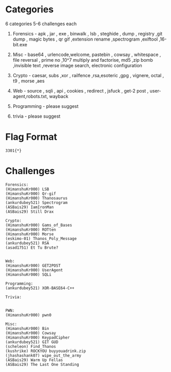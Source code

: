 # Categories

6 categories 5-6 challenges each

1. Forensics - apk , jar , exe , binwalk , lsb , steghide , dump , registry ,git dump , magic bytes , qr gif ,extension rename ,spectrogram ,exiftool ,16-bit.exe

2. Misc - base64 , urlencode,welcome, pastebin , cowsay , whitespace , file reversal , prime no ,10^7 multiply and factorise, md5 ,zip bomb ,invisible text ,reverse image search, electronic configuration

3. Crypto - caesar, subs ,xor , railfence ,rsa,esoteric ,gpg , vignere, octal , t9 , morse ,aes

4. Web - source , sqli , api , cookies , redirect , jsfuck , get-2 post , user-agent,robots.txt, wayback

5. Programming - please suggest

6. trivia - please suggest

# Flag Format
```3301{*}```

# Challenges
```
Forensics:
(HimanshuKr000) LSB
(HimanshuKr000) Qr-gif
(HimanshuKr000) Thanosaurus
(ankurdubey521) Spectrogram
(ASBais29) IamIronMan
(ASBais29) Still Drax

Crypto:
(HimanshuKr000) Gams_of_Bases
(HimanshuKr000) ROTten
(HimanshuKr000) Morse
(eskimo-01) Thanos_Poly_Message
(ankurdubey521) RSA
(asad1751) Et Tu Brute?


Web:
(HimanshuKr000) GET2POST
(HimanshuKr000) UserAgent
(HimanshuKr000) SQLi

Programming:
(ankurdubey521) XOR-BASE64-C++

Trivia:


PWN:
(HimanshuKr000) pwn0

Misc:
(HimanshuKr000) Bin
(HimanshuKr000) Cowsay
(HimanshuKr000) KeypadCipher
(ankurdubey521) GIT GUD
(scheleon) Find_Thanos
(kushrike) ROCKYOU buyyouadrink.zip
(jhashashank07) wipe_out_the_army
(ASBais29) Warm Up Fellas
(ASBais29) The Last One Standing
```

